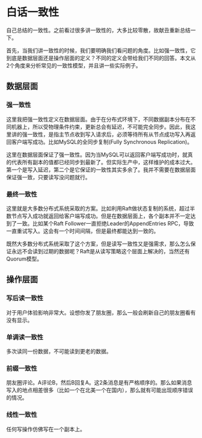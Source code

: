 # 白话一致性

自己总结的一致性。之前看过很多讲一致性的，大多比较零散，故献丑重新总结一下。

首先，当我们讲一致性的时候，我们要明确我们看问题的角度。比如强一致性，它到底是数据层面还是操作层面的定义？不同的定义会带给我们不同的回答。本文从2个角度来分析常见的一致性模型，并且讲一些实际例子。

## 数据层面


### 强一致性
这里我把强一致性定义在数据层面。由于在分布式环境下，不同数据副本分布在不同机器上，所以受物理条件约束，更新总会有延迟，不可能完全同步。因此，我这里讲的强一致性，是指主节点收到写入请求后，必须等待所有从节点成功写入再返回客户端写成功。比如MySQL的全同步复制(Fully Synchronous Replication)。

这里在数据层面保证了强一致性。因为当MySQL可以返回客户端写成功时，就真的代表所有副本的值都已经同步到最新了。但实际生产中，这样维护的成本过大。第一个是写入延迟，第二个是它保证的一致性其实多余了。我并不需要在数据层面保证强一致，只要读写没问题就行。

### 最终一致性
这里就是大多数分布式系统采取的方案。比如利用Raft做状态复制的系统，超过半数节点写入成功就返回给客户端写成功。但是在数据层面上，各个副本并不一定达到了一致。比如某个Raft Follower一直拒绝Leader的AppendEntries RPC，导致一直重试写入。这会有一个时间间隔，但是最终都能达到一致的。

既然大多数分布式系统采取了这个方案，但是读写一致性又是强需求，那么怎么保证永远不会读到过期的数据呢？Raft是从读写策略这个层面上解决的，当然还有Quorum模型。

## 操作层面
### 写后读一致性
对于用户体验影响非常大。设想你发了朋友圈，那么一般会刷新自己的朋友圈看有没有显示。

### 单调读一致性
多次读同一份数据，不可能读到更老的数据。

### 前缀一致性
朋友圈评论。A评论B，然后B回复A。这2条消息是有严格顺序的。那么如果消息写入的地点相差很多（比如一个在北美一个在国内），那么就有可能出现顺序错误的情况。

### 线性一致性
任何写操作仿佛写在一个副本上。
